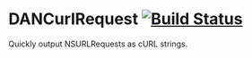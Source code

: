DANCurlRequest [![Build Status](https://travis-ci.org/DanielTomlinson/DANCurlRequest.svg?branch=master)](https://travis-ci.org/DanielTomlinson/DANCurlRequest)
==============

Quickly output NSURLRequests as cURL strings.
